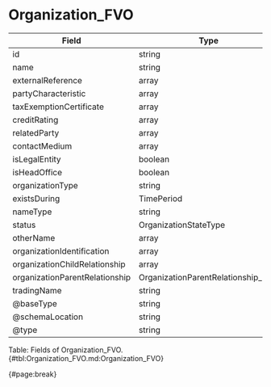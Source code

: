 <!--
    ATTENTION: This file was generated via gradle!
               Do NOT manually edit this file! Any such changes will be overwritten!
-->

# Organization_FVO

| Field | Type | Format | Required |
| ------- | ------- | ------- | --- |
| id | string | N/A | No |
| name | string | N/A | Yes |
| externalReference | array | ExternalIdentifier_FVO | No |
| partyCharacteristic | array | Characteristic_FVO | No |
| taxExemptionCertificate | array | TaxExemptionCertificate_FVO | No |
| creditRating | array | PartyCreditProfile_FVO | No |
| relatedParty | array | RelatedPartyOrPartyRole_FVO | No |
| contactMedium | array | ContactMedium_FVO | No |
| isLegalEntity | boolean | N/A | No |
| isHeadOffice | boolean | N/A | No |
| organizationType | string | N/A | No |
| existsDuring | TimePeriod | N/A | No |
| nameType | string | N/A | No |
| status | OrganizationStateType | N/A | No |
| otherName | array | OtherNameOrganization_FVO | No |
| organizationIdentification | array | OrganizationIdentification_FVO | No |
| organizationChildRelationship | array | OrganizationChildRelationship_FVO | No |
| organizationParentRelationship | OrganizationParentRelationship_FVO | N/A | No |
| tradingName | string | N/A | No |
| @baseType | string | N/A | No |
| @schemaLocation | string | N/A | No |
| @type | string | "Organization" | Yes |

Table: Fields of Organization_FVO. {#tbl:Organization_FVO.md:Organization_FVO}

{#page:break}
